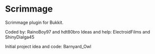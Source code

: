 Scrimmage
=========
Scrimmage plugin for Bukkit.

Coded by: RainoBoy97 and hdt80bro
Ideas and help: ElectroidFilms and ShinyDialga45


Initial project idea and code: Barnyard_Owl
